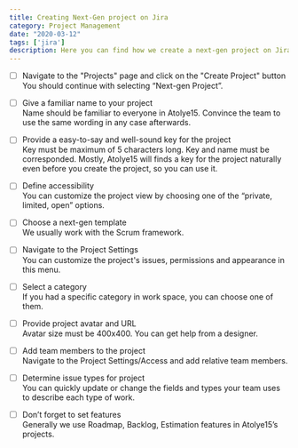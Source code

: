 ```yaml
---
title: Creating Next-Gen project on Jira
category: Project Management
date: "2020-03-12"
tags: ['jira']
description: Here you can find how we create a next-gen project on Jira. Good news! All users can create a next-gen project, even non-admins. 🤓
---
```


- [ ] Navigate to the "Projects" page and click on the "Create Project" button  
You should continue with selecting “Next-gen Project”.

- [ ] Give a familiar name to your project  
Name should be familiar to everyone in Atolye15. Convince the team to use the same wording in any case afterwards.

- [ ] Provide a easy-to-say and well-sound key for the project  
Key must be maximum of 5 characters long. Key and name must be corresponded. Mostly, Atolye15 will finds a key for the project naturally even before you create the project, so you can use it.

- [ ] Define accessibility  
You can customize the project view by choosing one of the “private, limited, open” options.

- [ ] Choose a next-gen template  
We usually work with the Scrum framework.

- [ ] Navigate to the Project Settings  
You can customize the project's issues, permissions and appearance in this menu.

- [ ] Select a category   
If you had a specific category in work space, you can choose one of them. 

- [ ] Provide project avatar and URL  
Avatar size must be 400x400. You can get help from a designer.

- [ ] Add team members to the project  
Navigate to the Project Settings/Access and add relative team members. 

- [ ] Determine issue types for project  
You can quickly update or change the fields and types your team uses to describe each type of work.

- [ ] Don’t forget to set features  
Generally we use Roadmap, Backlog, Estimation features in Atolye15’s projects. 
